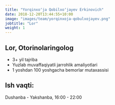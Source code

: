 ```yaml
---
title: "Yorqinxoʻja Qobilxoʻjayev Erkinovich"
date: 2018-12-20T13:44:55+10:00
image: "images/team/yorqinxoja-qobulxojayev.png"
jobtitle: "Lor"
weight: 1
---
```


## Lor, Otorinolaringolog
+ 3+ yil tajriba
+ Yuzlab muvaffaqiyatli jarrohlik amaliyotlari
+ 1 yoshdan 100 yoshgacha bemorlar mutaxassisi
## Ish vaqti: 
Dushanba - Yakshanba, 16:00 - 22:00
